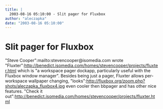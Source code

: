 ```yaml
---
title: |
  2003-08-16 05:10:00 - Slit pager for Fluxbox
author: "aleczapka"
date: "2003-08-16 05:10:00"
---
```


# Slit pager for Fluxbox

"Steve Cooper":mailto:stevencooper&#64;isomedia.com wrote 
"Fluxter":http://benedict.isomedia.com/homes/stevencooper/projects/fluxter.html
which is "a workspace pager dockapp, particularly useful with the Fluxbox
window manager". Besides being just a pager, Fluxter allows per-workspace
wallpaper changing, "looks":http://fluxbox.org/zoom.php?shots/aleczapka_fluxbox4.jpg
even cooler then bbpager and has other nice features. "Check it
out":http://benedict.isomedia.com/homes/stevencooper/projects/fluxter.html




